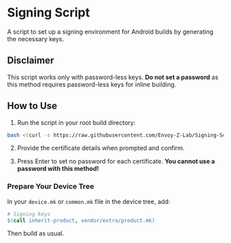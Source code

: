 # Signing Script
A script to set up a signing environment for Android builds by generating the necessary keys.

## Disclaimer
This script works only with password-less keys. **Do not set a password** as this method requires password-less keys for inline building.

## How to Use

1. Run the script in your root build directory:

```bash
bash <(curl -s https://raw.githubusercontent.com/Envoy-Z-Lab/Signing-Script/main/keygen.sh)
```

2. Provide the certificate details when prompted and confirm.

3. Press Enter to set no password for each certificate. **You cannot use a password with this method!**

### Prepare Your Device Tree
In your `device.mk` or `common.mk` file in the device tree, add:

```makefile
# Signing keys
$(call inherit-product, vendor/extra/product.mk)
```

Then build as usual.
